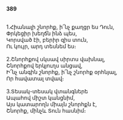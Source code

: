 **389**

\
1.Հիանալի շնորհք, ի՜նչ քաղցր ես Դուն,\
Փրկեցիր խեղճն ինձ պես,\
Կորսված էի, բերիր զիս տուն,\
Ու կույր, արդ տեսնեմ ես։\
\
2.Շնորհքով սկսավ սիրտս վախնալ,\
Շնորհքով երկյուղս անցավ,\
Ի՜նչ անգին շնորհք, ի՜նչ շնորհք օրհնյալ,\
Որ հավատալ տվավ։\
\
3.Տեսակ-տեսակ վտանգներե\
Ապահով միշտ կանցնիմ,\
Այս կատարողն միայն շնորհքն է,\
Շնորհք, մինչև Տուն հասնիմ։
